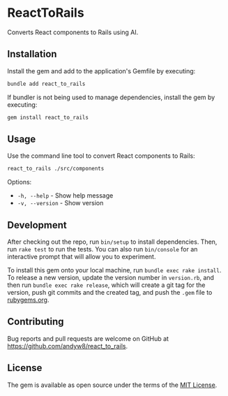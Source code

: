 # ReactToRails

Converts React components to Rails using AI.

## Installation

Install the gem and add to the application's Gemfile by executing:

```bash
bundle add react_to_rails
```

If bundler is not being used to manage dependencies, install the gem by executing:

```bash
gem install react_to_rails
```

## Usage

Use the command line tool to convert React components to Rails:

```bash
react_to_rails ./src/components
```

Options:
- `-h, --help` - Show help message
- `-v, --version` - Show version

## Development

After checking out the repo, run `bin/setup` to install dependencies. Then, run `rake test` to run the tests. You can also run `bin/console` for an interactive prompt that will allow you to experiment.

To install this gem onto your local machine, run `bundle exec rake install`. To release a new version, update the version number in `version.rb`, and then run `bundle exec rake release`, which will create a git tag for the version, push git commits and the created tag, and push the `.gem` file to [rubygems.org](https://rubygems.org).

## Contributing

Bug reports and pull requests are welcome on GitHub at https://github.com/andyw8/react_to_rails.

## License

The gem is available as open source under the terms of the [MIT License](https://opensource.org/licenses/MIT).
